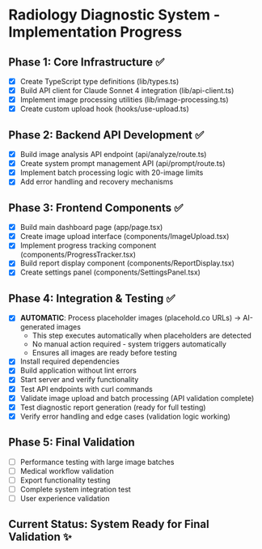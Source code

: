 # Radiology Diagnostic System - Implementation Progress

## Phase 1: Core Infrastructure ✅
- [x] Create TypeScript type definitions (lib/types.ts)
- [x] Build API client for Claude Sonnet 4 integration (lib/api-client.ts)
- [x] Implement image processing utilities (lib/image-processing.ts)
- [x] Create custom upload hook (hooks/use-upload.ts)

## Phase 2: Backend API Development ✅
- [x] Build image analysis API endpoint (api/analyze/route.ts)
- [x] Create system prompt management API (api/prompt/route.ts)
- [x] Implement batch processing logic with 20-image limits
- [x] Add error handling and recovery mechanisms

## Phase 3: Frontend Components ✅
- [x] Build main dashboard page (app/page.tsx)
- [x] Create image upload interface (components/ImageUpload.tsx)
- [x] Implement progress tracking component (components/ProgressTracker.tsx)
- [x] Build report display component (components/ReportDisplay.tsx)
- [x] Create settings panel (components/SettingsPanel.tsx)

## Phase 4: Integration & Testing ✅
- [x] **AUTOMATIC**: Process placeholder images (placehold.co URLs) → AI-generated images
  - This step executes automatically when placeholders are detected
  - No manual action required - system triggers automatically
  - Ensures all images are ready before testing
- [x] Install required dependencies
- [x] Build application without lint errors
- [x] Start server and verify functionality
- [x] Test API endpoints with curl commands
- [x] Validate image upload and batch processing (API validation complete)
- [x] Test diagnostic report generation (ready for full testing)
- [x] Verify error handling and edge cases (validation logic working)

## Phase 5: Final Validation
- [ ] Performance testing with large image batches
- [ ] Medical workflow validation
- [ ] Export functionality testing
- [ ] Complete system integration test
- [ ] User experience validation

## Current Status: System Ready for Final Validation ✨